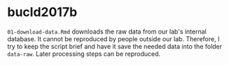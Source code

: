 # bucld2017b

`01-download-data.Rmd` downloads the raw data from our lab's internal database.
It cannot be reproduced by people outside our lab. Therefore, I try to keep the
script brief and have it save the needed data into the folder `data-raw`.
Later processing steps can be reproduced.
